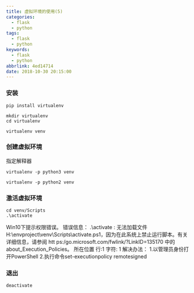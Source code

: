 ```yaml
---
title: 虚拟环境的使用(5)
categories:
  - flask
  - python
tags:
  - flask
  - python
keywords:
  - flask
  - python
abbrlink: 4ed14714
date: 2018-10-30 20:15:00
---
```

### 安装

```
pip install virtualenv

mkdir virtualenv
cd virtualenv

virtualenv venv

```
### 创建虚拟环境

指定解释器
```
virtualenv -p python3 venv

virtualenv -p python2 venv

```
### 激活虚拟环境

```
cd venv/Scripts
.\activate
```

Win10下提示权限错误。
错误信息：
.\activate : 无法加载文件 H:\envproject\venv\Scripts\activate.ps1，因为在此系统上禁止运行脚本。有关详细信息，请参阅 htt
ps:/go.microsoft.com/fwlink/?LinkID=135170 中的 about_Execution_Policies。
所在位置 行:1 字符: 1
解决办法：
1.以管理员身份打开PowerShell
2.执行命令set-executionpolicy remotesigned
### 退出

```
deactivate
```